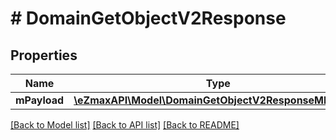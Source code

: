 # # DomainGetObjectV2Response

## Properties

Name | Type | Description | Notes
------------ | ------------- | ------------- | -------------
**mPayload** | [**\eZmaxAPI\Model\DomainGetObjectV2ResponseMPayload**](DomainGetObjectV2ResponseMPayload.md) |  |

[[Back to Model list]](../../README.md#models) [[Back to API list]](../../README.md#endpoints) [[Back to README]](../../README.md)
